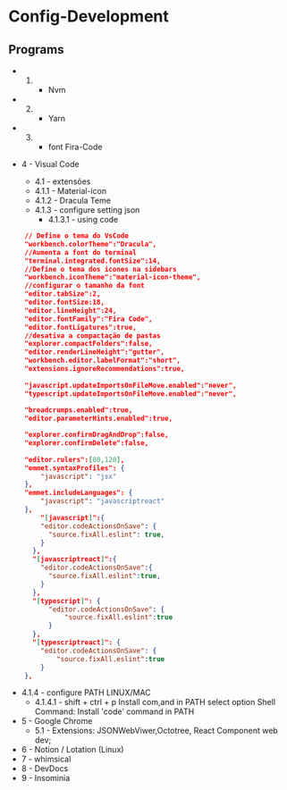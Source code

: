 # Config-Development
## Programs

- 1. - Nvm

- 2. - Yarn

- 3. - font Fira-Code

- 4 - Visual Code
  - 4.1 - extensões
  - 4.1.1 - Material-icon
  - 4.1.2 - Dracula Teme
  - 4.1.3 - configure setting json
    - 4.1.3.1 - using code
```json
    // Define o tema do VsCode
    "workbench.colorTheme":"Dracula",
    //Aumenta a font do terminal
    "terminal.integrated.fontSize":14,
    //Define o tema dos icones na sidebars
    "workbench.iconTheme":"material-icon-theme",
    //configurar o tamanho da font
    "editor.tabSize":2,
    "editor.fontSize:18,
    "editor.lineHeight":24,
    "editor.fontFamily":"Fira Code",
    "editor.fontLigatures":true,
    //desativa a compactação de pastas
    "explorer.compactFolders":false,
    "editor.renderLineHeight":"gutter",
    "workbench.editor.labelFormat":"short",
    "extensions.ignoreRecommendations":true,
    
    "javascript.updateImportsOnFileMove.enabled":"never",
    "typescript.updateImportsOnFileMove.enabled":"never",  
    
    "breadcrumps.enabled":true,
    "editor.parameterHints.enabled":true,

    "explorer.confirmDragAndDrop":false,
    "explorer.confirmDelete":false,
    
    "editor.rulers":[80,120],
    "emmet.syntaxProfiles": {
        "javascript": "jsx"
    },
    "emmet.includeLanguages": {
        "javascript": "javascriptreact"
    },
        "[javascript]":{
        "editor.codeActionsOnSave": {
          "source.fixAll.eslint": true,
        }
      },
      "[javascriptreact]":{
        "editor.codeActionsOnSave":{
          "source.fixAll.eslint":true,
        }
      },
      "[typescript]": {
          "editor.codeActionsOnSave": {
              "source.fixAll.eslint":true
          }
      },
      "[typescriptreact]": {
        "editor.codeActionsOnSave": {
            "source.fixAll.eslint":true
        }
    },
 ```
  - 4.1.4 - configure PATH LINUX/MAC
    - 4.1.4.1 - shift + ctrl + p Install com,and in PATH select option Shell Command: Install 'code' command in PATH
- 5 - Google Chrome
  - 5.1 - Extensions: JSONWebViwer,Octotree, React Component web dev;
- 6 - Notion / Lotation (Linux)
- 7 - whimsical
- 8 - DevDocs
- 9 - Insominia

  
